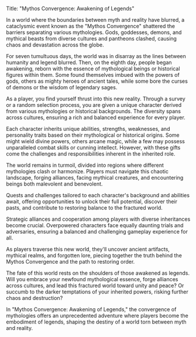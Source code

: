 Title: "Mythos Convergence: Awakening of Legends"

In a world where the boundaries between myth and reality have blurred, a cataclysmic event known as the "Mythos Convergence" shattered the barriers separating various mythologies. Gods, goddesses, demons, and mythical beasts from diverse cultures and pantheons clashed, causing chaos and devastation across the globe.

For seven tumultuous days, the world was in disarray as the lines between humanity and legend blurred. Then, on the eighth day, people began awakening, reborn with the essence of mythological beings or historical figures within them. Some found themselves imbued with the powers of gods, others as mighty heroes of ancient tales, while some bore the curses of demons or the wisdom of legendary sages.

As a player, you find yourself thrust into this new reality. Through a survey or a random selection process, you are given a unique character derived from various mythologies or historical backgrounds. The diversity spans across cultures, ensuring a rich and balanced experience for every player.

Each character inherits unique abilities, strengths, weaknesses, and personality traits based on their mythological or historical origins. Some might wield divine powers, others arcane magic, while a few may possess unparalleled combat skills or cunning intellect. However, with these gifts come the challenges and responsibilities inherent in the inherited role.

The world remains in turmoil, divided into regions where different mythologies clash or harmonize. Players must navigate this chaotic landscape, forging alliances, facing mythical creatures, and encountering beings both malevolent and benevolent.

Quests and challenges tailored to each character's background and abilities await, offering opportunities to unlock their full potential, discover their pasts, and contribute to restoring balance to the fractured world.

Strategic alliances and cooperation among players with diverse inheritances become crucial. Overpowered characters face equally daunting trials and adversaries, ensuring a balanced and challenging gameplay experience for all.

As players traverse this new world, they'll uncover ancient artifacts, mythical realms, and forgotten lore, piecing together the truth behind the Mythos Convergence and the path to restoring order.

The fate of this world rests on the shoulders of those awakened as legends. Will you embrace your newfound mythological essence, forge alliances across cultures, and lead this fractured world toward unity and peace? Or succumb to the darker temptations of your inherited powers, risking further chaos and destruction?

In "Mythos Convergence: Awakening of Legends," the convergence of mythologies offers an unprecedented adventure where players become the embodiment of legends, shaping the destiny of a world torn between myth and reality.